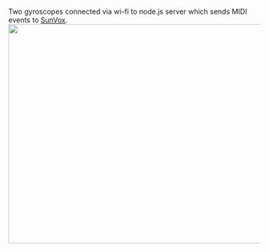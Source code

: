 Two gyroscopes connected via wi-fi to node.js server which sends MIDI events to [SunVox](https://www.warmplace.ru/?setlang=eng).
<a href="http://www.youtube.com/watch?feature=player_embedded&v=lsrFX8cv_JA
" target="_blank"><img src="http://img.youtube.com/vi/lsrFX8cv_JA/0.jpg" width="640" height="440"/></a>
